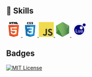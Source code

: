 ## 🌊 Skills

<p align="left"> </a> <a href="https://raw.githubusercontent.com/github/explore/80688e429a7d4ef2fca1e82350fe8e3517d3494d/topics/html/html.png" target="_blank"> <img src="https://raw.githubusercontent.com/github/explore/80688e429a7d4ef2fca1e82350fe8e3517d3494d/topics/html/html.png" alt="html" width="40" height="40"/> </a> <a href="https://raw.githubusercontent.com/github/explore/80688e429a7d4ef2fca1e82350fe8e3517d3494d/topics/css/css.png" target="_blank"> <img src="https://raw.githubusercontent.com/github/explore/80688e429a7d4ef2fca1e82350fe8e3517d3494d/topics/css/css.png" alt="css" width="40" height="40"/> </a> <a href="https://raw.githubusercontent.com/github/explore/80688e429a7d4ef2fca1e82350fe8e3517d3494d/topics/javascript/javascript.png" target="_blank"> <img src="https://raw.githubusercontent.com/github/explore/80688e429a7d4ef2fca1e82350fe8e3517d3494d/topics/javascript/javascript.png" alt="javascript" width="40" height="40"/> </a> <a href="https://raw.githubusercontent.com/github/explore/80688e429a7d4ef2fca1e82350fe8e3517d3494d/topics/nodejs/nodejs.png" target="_blank"> <img src="https://raw.githubusercontent.com/github/explore/80688e429a7d4ef2fca1e82350fe8e3517d3494d/topics/nodejs/nodejs.png" alt="nodejs" width="40" height="40"/> </a> <a href="https://raw.githubusercontent.com/github/explore/80688e429a7d4ef2fca1e82350fe8e3517d3494d/topics/lua/lua.png" target="_blank"> <img src="https://raw.githubusercontent.com/github/explore/80688e429a7d4ef2fca1e82350fe8e3517d3494d/topics/lua/lua.png" alt="lua" width="40" height="40"/> </a> </p>

## Badges

[![MIT License](https://img.shields.io/badge/License-MIT-green.svg)](https://choosealicense.com/licenses/mit/)
